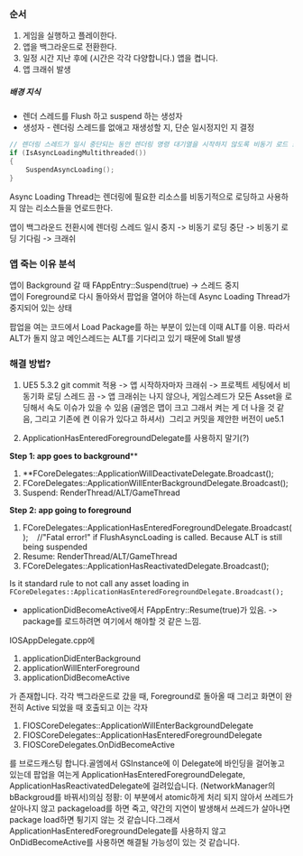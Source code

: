 
### 순서

1. 게임을 실행하고 플레이한다.
2. 앱을 백그라운드로 전환한다.
3. 일정 시간 지난 후에 (시간은 각각 다양합니다.) 앱을 켭니다.
4. 앱 크래쉬 발생


##### 배경 지식
* 렌더 스레드를 Flush 하고 suspend 하는 생성자
* 생성자 - 렌더링 스레드를 없애고 재생성할 지, 단순 일시정지인 지 결정

```cpp
// 렌더링 스레드가 일시 중단되는 동안 렌더링 명령 대기열을 시작하지 않도록 비동기 로드 스레드를 일시 중단합니다.
if (IsAsyncLoadingMultithreaded())
{
	SuspendAsyncLoading();
}

```

Async Loading Thread는 렌더링에 필요한 리소스를 비동기적으로 로딩하고 사용하지 않는 리소스들을 언로드한다.

앱이 백그라운드 전환시에 렌더링 스레드 일시 중지 -> 비동기 로딩 중단 -> 비동기 로딩 기다림 -> 크래쉬

### 앱 죽는 이유 분석

앱이 Background 갈 때 FAppEntry::Suspend(true) -> 스레드 중지  
앱이 Foreground로 다시 돌아와서 팝업을 열어야 하는데 Async Loading Thread가 중지되어 있는 상태

팝업을 여는 코드에서 Load Package를 하는 부분이 있는데 이때 ALT를 이용. 따라서 ALT가 돌지 않고 메인스레드는 ALT를 기다리고 있기 때문에 Stall 발생

### 해결 방법?

1. UE5 5.3.2 git commit 적용 -> 앱 시작하자마자 크래쉬 -> 프로젝트 세팅에서 비동기화 로딩 스레드 끔 -> 앱 크래쉬는 나지 않으나, 게임스레드가 모든 Asset을 로딩해서 속도 이슈가 있을 수 있음 (골엠은 맵이 크고 그래서 켜는 게 더 나을 것 같음, 그리고 기존에 켠 이유가 있다고 하셔서)  그리고 커밋을 제안한 버전이 ue5.1

2. ApplicationHasEnteredForegroundDelegate를 사용하지 말기(?) 

**Step 1: app goes to background****
1) **FCoreDelegates::ApplicationWillDeactivateDelegate.Broadcast();
2) FCoreDelegates::ApplicationWillEnterBackgroundDelegate.Broadcast();
3) Suspend: RenderThread/ALT/GameThread

**Step 2: app going to foreground**
1) FCoreDelegates::ApplicationHasEnteredForegroundDelegate.Broadcast();    //"Fatal error!" if FlushAsyncLoading is called. Because ALT is still being suspended
2) Resume: RenderThread/ALT/GameThread
3) FCoreDelegates::ApplicationHasReactivatedDelegate.Broadcast();

Is it standard rule to not call any asset loading in `FCoreDelegates::ApplicationHasEnteredForegroundDelegate.Broadcast(); `

- applicationDidBecomeActive에서 FAppEntry::Resume(true)가 있음. -> package를 로드하려면 여기에서 해야할 것 같은 느낌.

IOSAppDelegate.cpp에  

1. applicationDidEnterBackground
2. applicationWillEnterForeground
3. applicationDidBecomeActive

가 존재합니다. 각각 백그라운드로 갔을 때, Foreground로 돌아올 때 그리고 화면이 완전히 Active 되었을 때 호출되고 이는 각자  

1. FIOSCoreDelegates::ApplicationWillEnterBackgroundDelegate
2. FIOSCoreDelegates::ApplicationHasEnteredForegroundDelegate
3. FIOSCoreDelegates.OnDidBecomeActive

를 브로드캐스팅 합니다.골엠에서 GSInstance에 이 Delegate에 바인딩을 걸어놓고 있는데 팝업을 여는게 ApplicationHasEnteredForegroundDelegate, ApplicationHasReactivatedDelegate에 걸려있습니다. (NetworkManager의 bBackgroud를 바꿔서)의심 정황: 이 부분에서 atomic하게 처리 되지 않아서 쓰레드가 살아나지 않고 packageload를 하면 죽고, 약간의 지연이 발생해서 쓰레드가 살아나면 package load하면 튕기지 않는 것 같습니다.그래서 ApplicationHasEnteredForegroundDelegate를 사용하지 않고 OnDidBecomeActive를 사용하면 해결될 가능성이 있는 것 같습니다.